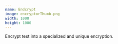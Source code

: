 ```yaml
---
name: Endcrypt
image: encryptorThumb.png
width: 1000
height: 1000
---
```


Encrypt test into a specialized and unique encryption.

